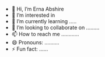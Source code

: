 - 👋 Hi, I’m Erna Abshire
- 👀 I’m interested in  
- 🌱 I’m currently learning .....
- 💞️ I’m looking to collaborate on .........
- 📫 How to reach me ............
- 😄 Pronouns: ..........
- ⚡ Fun fact: ......

<!---
ernaabshire5/ernaabshire5 is a ✨ special ✨ repository because its `README.md` (this file) appears on your GitHub profile.
You can click the Preview link to take a look at your changes.
--->
